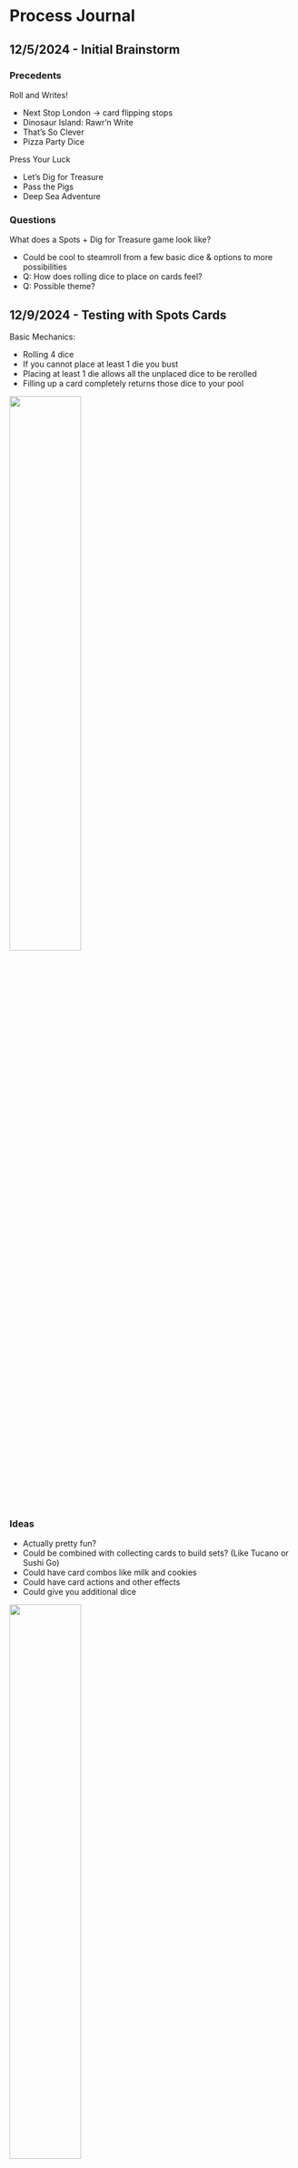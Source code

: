 # Process Journal


## 12/5/2024 - Initial Brainstorm

### Precedents

Roll and Writes!

- Next Stop London -> card flipping stops
- Dinosaur Island: Rawr’n Write
- That’s So Clever
- Pizza Party Dice

Press Your Luck
- Let’s Dig for Treasure
- Pass the Pigs
- Deep Sea Adventure
  
### Questions

What does a Spots + Dig for Treasure game look like?

- Could be cool to steamroll from a few basic dice & options to more possibilities
- Q: How does rolling dice to place on cards feel?
- Q: Possible theme?

  
## 12/9/2024 - Testing with Spots Cards

Basic Mechanics:

- Rolling 4 dice
- If you cannot place at least 1 die you bust
- Placing at least 1 die allows all the unplaced dice to be rerolled
- Filling up a card completely returns those dice to your pool

<img src="https://github.com/mouseandthebillionaire/LDFD/blob/main/Process/Media/SpotsCardsSketch.jpg" width="50%">

  
### Ideas
- Actually pretty fun?
- Could be combined with collecting cards to build sets? (Like Tucano or Sushi Go)
- Could have card combos like milk and cookies
- Could have card actions and other effects
- Could give you additional dice

<img src="https://github.com/mouseandthebillionaire/LDFD/blob/main/Process/Media/ConveyorSketch.jpg" width="50%">


### Spots Card Distribution:
- 1 die: 1 card
- 2 dice: 15 cards
- 3 dice: 15 cards
- 4 dice: 1 card


## 12/12/2024 - Generating Cards

- 6 cards with 1 die on them (may want to have x2 of these)
	- 1-6
- 21 unique cards with 2 dice on them (including repeats)
	- (1,1) (1,2) (1,3) (1,4) (1,5) (1,6) (2,2) (2,3) etc.
- 20 unique cards with 3 dice on them (excluding repeats)
	- (1,2,3) (1,2,4) (1,2,5) (1,2,6) (1,3,4) etc.

This gives us 53 cards as a starting place 
-> Filled out a spreadsheet with the card distribution and details

Robot theme?!

<img src="https://github.com/mouseandthebillionaire/LDFD/blob/main/Process/Media/CardWithDice.jpg" width="50%">

## 12/16/2024 - Actual Card Test

Feels pretty solid to roll and conveyor cards

Now we add the Daily Quota
- 2s and 3s get a quota color
- 1s and the double 1,1 are colorless for now
	- Could be additional abilities or something on these

Q: What does a tie quota mean?
- Maybe it’s tracked at the end of every day and builds to a game end point bonus

### Next
- Start thinking about grey card abilities
- And how pairs/combos of robot cards might work (milk and cookies style)
- Maybe make a printable quota tracker?

<img src="https://github.com/mouseandthebillionaire/LDFD/blob/main/Process/Media/QuotaTrackerSketch.jpg" width="50%">

## 12/19/2024 - Pairs, Combos, and Card Abilities

How should combos be distributed?
- Milk and Cookies (more common)
- Chips and Salsa (more rare)

Ability Ideas:
- Reroll dice
- Shuffle robots
- Replace robots
- Swap card order
- Save a card from being burned (like a conveyor belt stop)

<img src="https://github.com/mouseandthebillionaire/LDFD/blob/main/Process/Media/ConveyorSetup.jpg" width="50%">

Maybe 1 die cards have abilities and are worth zero points?

Or 1 die cards keep being worth 1 point but when scored remain in front like the loyal dog and their action can be used on a subsequent turn?


## 12/31/2024 - Playtest Sesh

Playtested day one of the game with quota types, pairs and single card abilities
- 22 v. 16 
- Pairs and single cards were collected by both players
	- With matching and unmatched pairs
- Not sure if the ability cards have to be ‘spent’ to be used
	- Is it more of a valuable resource to be used sparingly?
- Daily quota wasn’t in the lead for a type that either player had
	- At the end of the three days if it is the wrong type probably the points go to no one?

<img src="https://github.com/mouseandthebillionaire/LDFD/blob/main/Process/Media/ZoomPlaytest.png" width="50%">

How should the round end?
- Could have a STOP card that gets shuffled in to a certain portion of the deck per day
	- Would probably have to vary depending on the number of people playing


## 1/6/2025 - Multiplayer Conveyor Update

What would it look like for the play to be more ‘simultaneous’ (whatever that means)
- With each player taking a slot along the conveyor
- Each section of the conveyor could have a handful of cards and whatever isn’t fixed, moves on to the next person down the line
- With the player order swapping per day


### Playtest!
- It actually felt pretty good!

<img src="https://github.com/mouseandthebillionaire/LDFD/blob/main/Process/Media/ZoomPlaytestConveyorStart.png" width="50%">

- Starting play with the player closes to the burn pile
- Having sections to the conveyor with stuff moving down the line felt more conveyor belt-y

<img src="https://github.com/mouseandthebillionaire/LDFD/blob/main/Process/Media/ZoomPlaytestConveyorEnd.png" width="50%">

- Adjusted the Swap & Shuffle to allow players to switch the position of 2 cards on the line (so long as one of them was in front of that player) 
	- Also applies to the ‘End of Day’ card which was fun
	- Could lead to some fun shenanigans
- Round should automatically end when the End of Day card is burned or the conveyor cannot be fully refilled with bots while the End of Day card is on the line
- Could have an ability to swap a bot in front of you with one from the burn pile 👀
	- Maybe just have 1 or 2 of these in the whole deck though
 
<img src="https://github.com/mouseandthebillionaire/LDFD/blob/main/Process/Media/QuotaEndOfGame.jpg" width="50%">


### To Do:
Create a player mat for each player’s section of the belt with:
- Slots for the 3 cards currently on the belt
- A section below that for bots they have fixed this turn
- A pile for fixed bots from the entire round
- Point tracker for tracking points between rounds
- Cute styling like this is a mechanics desk 

Add a zero to the quota tracker lol


## 1/9/2025 - Player Mat Playtest

Feels really nice with the conveyor player mats to delineate the play space

<img src="https://github.com/mouseandthebillionaire/LDFD/blob/main/Process/Media/PlayerMatEmpty.jpg" width="30%">
<img src="https://github.com/mouseandthebillionaire/LDFD/blob/main/Process/Media/PlayerMatCards.jpg" width="30%">

Q: What if everyone rolled for their section of the conveyor simultaneously?

<b>Pros</b>
- Game goes faster
- Fun chaos of everyone rolling dice simultaneously

<b>Cons</b>
- Less player investment for what other people are doing
- Push your luck is usually combined with spectatorship

Need to specify that the Swap action happens after the rolling phase

<img src="https://github.com/mouseandthebillionaire/LDFD/blob/main/Process/Media/PlayerMatPlaytest.jpg" width="50%">

Q: What if <i>only</i> the first person to clear their conveyor line gets a bonus?
- Makes it more frantic
- Even more incentive to push your luck and go for all 3
- 5 dice instead of 4
- Ended up being much less strategic
- Fun and frantic but waaay more busts
- Loses some of the original strategy

Could be good to keep 4 dice and give a bonus to any/all player who complete their conveyor line completely 

### To Do:
- Think about asset styling 
- Work on some concepts for non-standard dice



## 1/23/2025 - Dice, Probability, Questions, Oh My!
 
Q: What if the dice had non-uniform probability distributions?
- Could there be a pool of dice you draft from
- Different types of dice?
- Robot types had different number preferences

Q: Should tools be separated from the robot cards?
- Could have a separate pile that is getting pulled from
- Dice you place there do no refresh back to you during the round
- Build up in a little desk tool box

Q: How do we give the player more agency in their robot selection?
- Double sided robot cards?!
	- Each robot card could have more than one type
- Simplify the Milk and Cookies pairs to 1 pair type

### To Do:
- Add multi color robot types to spreadsheet
- Playtest separate tool cards



## 1/27/2025 - Card Updates & Tools Implementation
 
- Added a second color type to the cards in the spreadsheet
- Updated the pairs to be simpler
	- Added a new all or nothing pair

### Playtest!
- Conveyor mechanic is still enjoyable
- EOD should probably not be swappable
- Tool slot feels really good
	- It’s fun to always have access to it
- Still maybe need more incentive to clear your full line
	- +1 point? Is that enough 

<img src="https://github.com/mouseandthebillionaire/LDFD/blob/main/Process/Media/ZoomPlaytestToolSlot.png" width="50%">

### To Do:
- Update Cards with second planned color
- Playtest to see if the daily quota makes sense again


## 1/31/2025 - Tools & Dice

### Playtest!
M: 21 points - 5b, 1r

Z: 23 points - 4y, 2r, 2g

- We may want to be more specific with the placement of the ‘end of day’ card in the deck’
- Paired cards probably shouldn’t have a color
	- May need to add more 2 dice cards
- Daily quota is still pretty close in numbers
	- Could roll a quota die per round…
	- Daily AND weekly quota?
- That’s pretty clever die that allows you to take something someone else has rolled?

- Maybe tools are separate from the cards?
	- Tool die?
		- Per round?
		- Per turn? Up to a max of 3
	- If tools stay as cards they could have different die requirements: 1s & 2s, <3, etc.

- Could do something with the 1 die cards where having the most of them is worth points instead of them individually

### To Do:
- Think about tool dice options
- Redistribute colors to the new set of cards
	- And print them?

## 2/3/2025 - Card Reprint

- Updated the card distribution and reprinted some of them!

### Playtest!
- Distributed the EOD card into a set of 3 cards below ~18 cards
	- 2 players x 3 cards x 3 rounds = 18
- Rolling the tool die each turn is very fun
- Having the single die cards back in the deck speeds the game back up and felt really good!

M: 9 points - 1R, 1G
- 3 singles

Z: 15 points - 1R, 1G, 1Y
- 5 singles

<img src="https://github.com/mouseandthebillionaire/LDFD/blob/main/Process/Media/ZoomPlaytestToolDice.png" width="50%">

- Curious to play through more than 1 round and see how the single cards getting removed from the deck overtime feels


## 2/6/2025 - Review Playtest
- Want to play 2 rounds of the game as is and see how the gameplay feels and the points are distributed

### Playtest!
#### Round 1

Z: 10pt - 0R 0Y 1G 1B - 2 singles - 1 bonus

M: 6pt - 0R 0Y 0G 0B - 2 singles - 1 bonus

- Could be interesting if the singles AND the pairs stay out between rounds

#### Round 2

Z: 7pt - 3R 0Y 0G 0B - 1 singles - 0 bonus

M: 10pt - 0R 0Y 0G 1B - 3 singles - 2 bonus

#### Totals:

Z: 17pt - 3 singles - 1 bonus - Quota Bonus

M: 17pt - 5 singles - 3 bonus

<img src="https://github.com/mouseandthebillionaire/LDFD/blob/main/Process/Media/ZoomPlaytest_2-6.png" width="50%">

- Not as much choice for choosing robots by color or pair
- Maybe reduce singles back down to 12 in the deck?

## 2/10/2025 - Tool Dice Playtest
- EOD card distributed into 3 cards below (# Players + 1) x 3 cards

### Playtest!

#### Round 1

Z: 8pt - 0R 1Y 0G 0B - 1A & 2B	0 singles - 0 bonus

M: 8pt - 2R 0Y 0G 1B - 0A & 0B	1 singles - 0 bonus

- Wild tool die shouldn’t return dice during that turn to keep rerolling
- When should points be scored for pairs and bonuses?

#### Round 2

Z: 11pt - 0R 2Y 0G 0B - 2A & 1B - 3 singles - 1 bonus

M: 14pt - 0R 1Y 0G 0B - 0A & 1B - 0 singles - 0 bonus

#### Totals:

Z: 19pt - 3A & 3B - 3 singles - 1 bonus = 26pt + Quota Bonus + Singles Bonus

M: 22pt - 0A & 1B - 1 singles - 0 bonus = 22pts

- Shuffle feels good for player agency
- Love the customized tool dice :)

<img src="https://github.com/mouseandthebillionaire/LDFD/blob/main/Process/Media/ToolDicePrototype.jpg" width="50%">

- Additional conveyor spot not in front of a player was nice
- Color on robots doesn’t feel as impactful
	- Could be worth removing?
- Keeping the pairs between rounds is nice
- It might be nice to have something that ramps up each round to make the game have a more distinct progression
	- Each round you add a die?
	- Personal dice that have different distributions?
	- Worth trying for next time


## 2/13/2025 - Types or No Types Playtest
- What if there weren’t any color types on robots?

### Playtest!
- Seems like it mostly reduces the reason to shuffle cards around…

#### Round 1

Z: 9pt | 0A & 0B | 1 singles | 0 bonus

M: 10pt | 0A & 1B | 1 singles | 0 bonus

- Maybe instead of one of the rerolls, there should be a tool that saves you from busting if you roll incorrectly and allows you to walk away with what you’ve already fixed
- Color types are probably worth keeping
	- What if EVERY card had a color instead

#### Specialty Dice!
- The idea being that each round you specialize in a certain way of fixing robots, so you either replace or are adding specialty dice to your rolling pool
- Need to brainstorm more specialty dice here
	- Oops all 4s where there are 5 sides of 4 and 1 side of nothing XD
- Try out some of these mixed in with normal dice next time


## 2/18/2025 - Specialty Dice Playtest Pt. 1
- Let’s see how 4 normal dice + 1 specialty die feels in a round

<img src="https://github.com/mouseandthebillionaire/LDFD/blob/main/Process/Media/SpecialtyDicePrototype.jpg" width="50%">

### Playtest!
- Quite fast with more stuff being cleared (though it has a round 1 distribution of 1s cards)

#### Round 1

Z: 8pt | 0A & 1B | 1 singles | 0 bonus

M: 16pt | 0A & 0B | 2 singles | 2 bonus

4R, 2Y, 1G, 1B

- Need to playtest more for specialty dice distribution over each round
	- Round 1: 4 normal dice
	- Round 2: 4 normal dice + 1 specialty die
	- Round 3: 4 normal dice + 2 specialty dice?



## 2/21/2025 - Specialty Dice Playtest Pt. 2
- Let’s see how 4 normal dice + 1 specialty die and then + 2 specialty dice feel

### Playtest!
- 6 pointer might be too powerful… needs 4 dice?

#### Round “2”

Z: 10pt | 0A & 0B | 2 singles | 1 bonus

M: 10pt | 0A & 0B | 1 singles | 0 bonus

3R, 1Y, 1G, 1B

#### Round “3”

Z: 12pt | 0A & 0B | 4 singles | 2 bonus

M: 17pt | 1A & 2B | 0 singles | 1 bonus

3R, 2Y, 2G, 1B

#### Totals

Z: 22pt + singles + quota + 3 bonus = 33pt 

M: 27pt	+ 1 pairs + 1 bonus = 30pt

- Maybe singles cards have different #s on the back of the cards you can choose between
- Almost every card should have 2 color options

### To Do:
- Add color to the single die cards
- Make the additional specialty dice
- Playtest with drafting specialty dice from the person with the lowest points up

